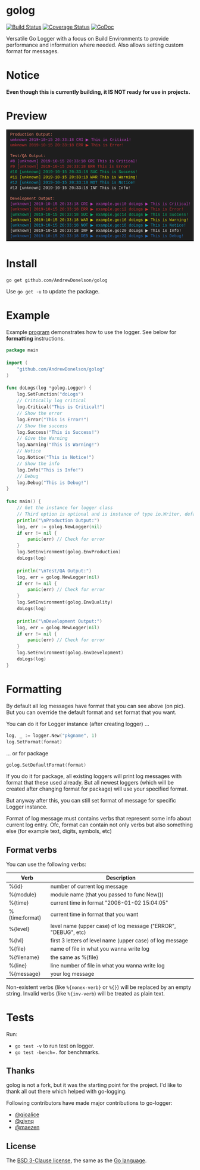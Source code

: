 
# golog

[![Build Status](https://travis-ci.org/AndrewDonelson/golog.svg?branch=master)](https://travis-ci.org/AndrewDonelson/golog)
[![Coverage Status](https://coveralls.io/repos/github/AndrewDonelson/golog/badge.svg)](https://coveralls.io/github/AndrewDonelson/golog)
[![GoDoc](https://godoc.org/github.com/AndrewDonelson/golog?status.svg)](http://godoc.org/github.com/AndrewDonelson/golog)

Versatile Go Logger with a focus on Build Environments to provide performance and information where needed. Also allows setting custom format for messages.

# Notice

**Even though this is currently building, it IS NOT ready for use in projects.**

# Preview

[![Example Output](example/example.png)](example/example.go)

# Install

`go get github.com/AndrewDonelson/golog`

Use `go get -u` to update the package.

# Example

Example [program](example/example.go) demonstrates how to use the logger. See below for __formatting__ instructions.

```go
package main

import (
	"github.com/AndrewDonelson/golog"
)

func doLogs(log *golog.Logger) {
	log.SetFunction("doLogs")
	// Critically log critical
	log.Critical("This is Critical!")
	// Show the error
	log.Error("This is Error!")
	// Show the success
	log.Success("This is Success!")
	// Give the Warning
	log.Warning("This is Warning!")
	// Notice
	log.Notice("This is Notice!")
	// Show the info
	log.Info("This is Info!")
	// Debug
	log.Debug("This is Debug!")
}

func main() {
	// Get the instance for logger class
	// Third option is optional and is instance of type io.Writer, defaults to os.Stderr
	println("\nProduction Output:")
	log, err := golog.NewLogger(nil)
	if err != nil {
		panic(err) // Check for error
	}
	log.SetEnvironment(golog.EnvProduction)
	doLogs(log)

	println("\nTest/QA Output:")
	log, err = golog.NewLogger(nil)
	if err != nil {
		panic(err) // Check for error
	}
	log.SetEnvironment(golog.EnvQuality)
	doLogs(log)

	println("\nDevelopment Output:")
	log, err = golog.NewLogger(nil)
	if err != nil {
		panic(err) // Check for error
	}
	log.SetEnvironment(golog.EnvDevelopment)
	doLogs(log)
}
```

# Formatting

By default all log messages have format that you can see above (on pic).
But you can override the default format and set format that you want.

You can do it for Logger instance (after creating logger) ...

```go
log, _ := logger.New("pkgname", 1)
log.SetFormat(format)
```

... or for package

```go
golog.SetDefaultFormat(format)
```

If you do it for package, all existing loggers will print log messages with format that these used already.
But all newest loggers (which will be created after changing format for package) will use your specified format.

But anyway after this, you can still set format of message for specific Logger instance.

Format of log message must contains verbs that represent some info about current log entry.
Ofc, format can contain not only verbs but also something else (for example text, digits, symbols, etc)

## Format verbs

You can use the following verbs:

| Verb | Description |
| ----------- | ----------- |
| %{id} | number of current log message |
| %{module} | module name (that you passed to func New()) | 
| %{time} | current time in format "2006-01-02 15:04:05" |
| %{time:format} | current time in format that you want |
| %{level} | level name (upper case) of log message ("ERROR", "DEBUG", etc) |
| %{lvl} | first 3 letters of level name (upper case) of log message |
| %{file} | name of file in what you wanna write log |
| %{filename} | the same as %{file} |
| %{line} | line number of file in what you wanna write log |
| %{message} | your log message |

Non-existent verbs (like ```%{nonex-verb}``` or ```%{}```) will be replaced by an empty string.
Invalid verbs (like ```%{inv-verb```) will be treated as plain text.

# Tests

Run:

- `go test -v` to run test on logger.
- `go test -bench=.` for benchmarks.

## Thanks

golog is not a fork, but it was the starting point for the project. 
I'd like to thank all out there which helped with go-logging.

Following contributors have made major contributions to go-logger:

- [@qioalice](https://github.com/qioalice)
- [@gjvnq](https://github.com/gjvnq)
- [@maezen](https://github.com/maezen)

## License

The [BSD 3-Clause license](http://opensource.org/licenses/BSD-3-Clause), the same as the [Go language](http://golang.org/LICENSE).
